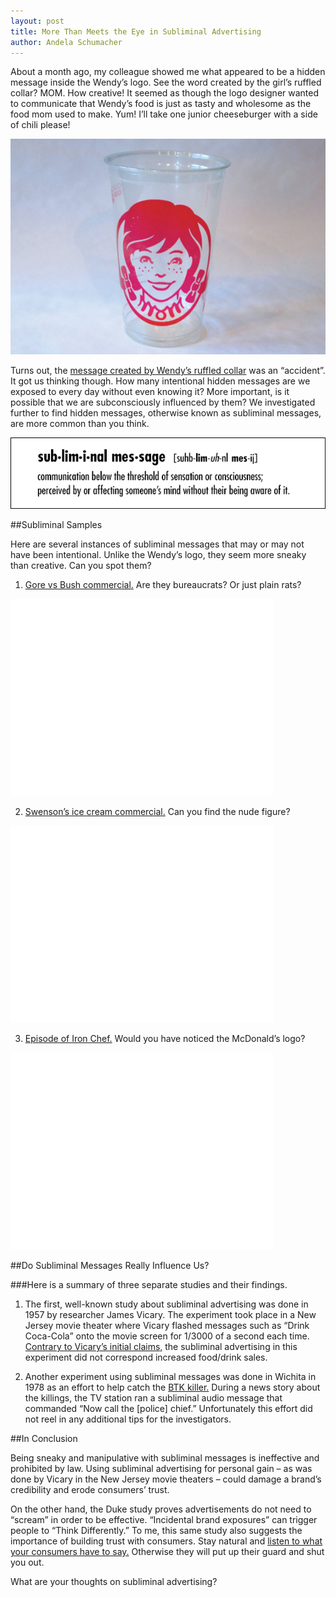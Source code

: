 ```yaml
---
layout: post
title: More Than Meets the Eye in Subliminal Advertising
author: Andela Schumacher
---
```


About a month ago, my colleague showed me what appeared to be a hidden message inside the Wendy’s logo. See the word created by the girl’s ruffled collar? MOM. How creative! It seemed as though the logo designer wanted to communicate that Wendy’s food is just as tasty and wholesome as the food mom used to make. Yum! I’ll take one junior cheeseburger with a side of chili please!

![Wendy's Cup](/img/wendys-cup.jpg)

Turns out, the [message created by Wendy’s ruffled collar](https://shine.yahoo.com/photos/wendys-logo-secret-slideshow/-photo-2658188-181000689.html) was an “accident”. It got us thinking though. How many intentional hidden messages are we exposed to every day without even knowing it? More important, is it possible that we are subconsciously influenced by them? We investigated further to find hidden messages, otherwise known as subliminal messages, are more common than you think.

![Subliminal message definition](/img/subliminal-message-defined.gif)

##Subliminal Samples

Here are several instances of subliminal messages that may or may not have been intentional. Unlike the Wendy’s logo, they seem more sneaky than creative. Can you spot them?

1. [Gore vs Bush commercial.](http://www.youtube.com/watch?v=L6pgoqZpfUU) Are they bureaucrats? Or just plain rats?

<iframe width="420" height="315" src="//www.youtube.com/embed/L6pgoqZpfUU" frameborder="0" allowfullscreen></iframe>

2. [Swenson’s ice cream commercial.](http://www.youtube.com/watch?v=3YmEt-ZGigM) Can you find the nude figure?

<iframe width="420" height="315" src="//www.youtube.com/embed/3YmEt-ZGigM" frameborder="0" allowfullscreen></iframe>

3. [Episode of Iron Chef.](http://www.youtube.com/watch?v=2xPvYgTvr8I&feature=youtu.be&t=11s) Would you have noticed the McDonald’s logo?

<iframe width="420" height="315" src="//www.youtube.com/embed/2xPvYgTvr8I" frameborder="0" allowfullscreen></iframe>

##Do Subliminal Messages Really Influence Us?

###Here is a summary of three separate studies and their findings.

1. The first, well-known study about subliminal advertising was done in 1957 by researcher James Vicary. The experiment took place in a New Jersey movie theater where Vicary flashed messages such as “Drink Coca-Cola” onto the movie screen for 1/3000 of a second each time. [Contrary to Vicary’s initial claims,](http://www.snopes.com/business/hidden/popcorn.asp) the subliminal advertising in this experiment did not correspond increased food/drink sales.

2. Another experiment using subliminal messages was done in Wichita in 1978 as an effort to help catch the [BTK killer.](http://www.nbcnews.com/id/7736592/ns/msnbc-about_msnbc_tv/t/msnbc-reports-btk-killer-may/#.Ui3dyGSgkcg) During a news story about the killings, the TV station ran a subliminal audio message that commanded “Now call the [police] chief.” Unfortunately this effort did not reel in any additional tips for the investigators.

##In Conclusion

Being sneaky and manipulative with subliminal messages is ineffective and prohibited by law. Using subliminal advertising for personal gain – as was done by Vicary in the New Jersey movie theaters – could damage a brand’s credibility and erode consumers’ trust.

On the other hand, the Duke study proves advertisements do not need to “scream” in order to be effective. “Incidental brand exposures” can trigger people to “Think Differently.” To me, this same study also suggests the importance of building trust with consumers. Stay natural and [listen to what your consumers have to say.]() Otherwise they will put up their guard and shut you out.

What are your thoughts on subliminal advertising?
